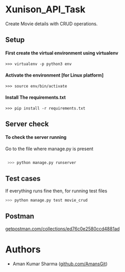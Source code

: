 # Xunison_API_Task
Create Movie details with CRUD operations.

## Setup

#### First create the virtual environment using virtualenv
```
>>> virtualenv -p python3 env
```
#### Activate the environment [for Linux platform]
```
>>> source env/bin/activate
```

#### Install The requirements.txt
```
>>> pip install -r requirements.txt
```
## Server check
#### To check the server running
Go to the file where manage.py is present
```sh

 >>> python manage.py runserver
```
## Test cases
If everything runs fine then, for running test files
```sh
>>> python manage.py test movie_crud
```

## Postman

 [getpostman.com/collections/ed76c0e2580ccd4881ad](https://www.getpostman.com/collections/ed76c0e2580ccd4881ad)


# Authors
- Aman Kumar Sharma ([github.com/AmansGit](https://github.com/AmansGit))
